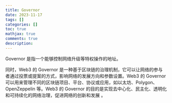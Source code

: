 ```yaml
---
title: Governor
date: 2023-11-17
tags: []
categories: []
toc: true
mathjax: true
comments: true
description: 
---
```


Governor 是指一个能够控制网络升级等特权操作的地址。

同时，Web3 的 Governor 是一种基于区块链的治理机制，它可以让网络的参与者通过投票或提案的方式，影响网络的发展方向和参数设置。Web3 的 Governor 可以用来管理不同的区块链项目、平台、协议或应用，如以太坊、Polygon、OpenZeppelin 等。Web3 的 Governor 的目的是实现去中心化、民主化、透明化和可持续化的网络治理，促进网络的创新和发展  。
